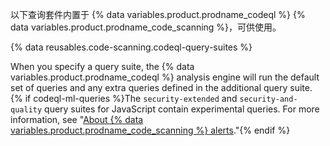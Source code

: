 以下查询套件内置于 {% data variables.product.prodname_codeql %} {% data variables.product.prodname_code_scanning %}，可供使用。

{% data reusables.code-scanning.codeql-query-suites %}

When you specify a query suite, the {% data variables.product.prodname_codeql %} analysis engine will run the default set of queries and any extra queries defined in the additional query suite. {% if codeql-ml-queries %}The `security-extended` and `security-and-quality` query suites for JavaScript contain experimental queries. For more information, see "[About {% data variables.product.prodname_code_scanning %} alerts](/code-security/code-scanning/automatically-scanning-your-code-for-vulnerabilities-and-errors/about-code-scanning-alerts#about-experimental-alerts)."{% endif %}
